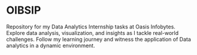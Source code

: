 # OIBSIP
Repository for my Data Analytics Internship tasks at Oasis Infobytes. Explore data analysis, visualization, and insights as I tackle real-world challenges. Follow my learning journey and witness the application of Data analytics in a dynamic environment.
